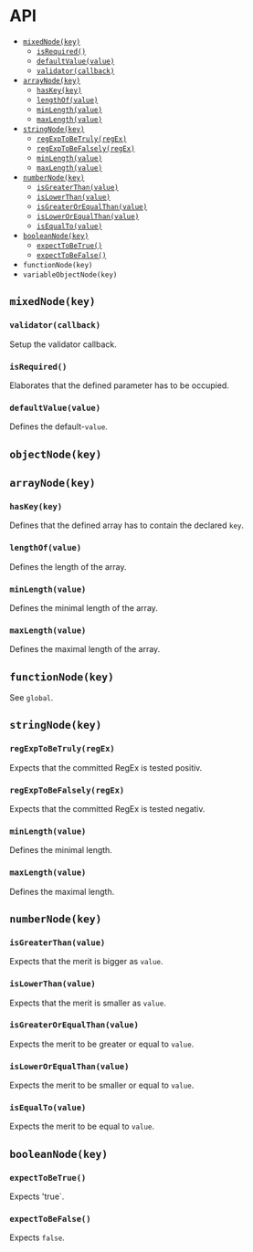 # API
* [`mixedNode(key)`](#mixednodekey)
  * [`isRequired()`](#isrequired)
  * [`defaultValue(value)`](#defaultvaluevalue)
  * [`validator(callback)`](#validatorcallback)
* [`arrayNode(key)`](#arraynodekey)
  * [`hasKey(key)`](#haskeykey)
  * [`lengthOf(value)`](#lengthofvalue)
  * [`minLength(value)`](#minlengthvalue)
  * [`maxLength(value)`](#maxlengthvalue)
* [`stringNode(key)`](#stringnodekey)
  * [`regExpToBeTruly(regEx)`](#regexptobetrulyregex)
  * [`regExpToBeFalsely(regEx)`](#regexptobefalselyregex)
  * [`minLength(value)`](#minlengthvalue-1)
  * [`maxLength(value)`](#maxlengthvalue-1)
* [`numberNode(key)`](#numbernodekey)
  * [`isGreaterThan(value)`](#isgreaterthanvalue)
  * [`isLowerThan(value)`](#islowerthanvalue)
  * [`isGreaterOrEqualThan(value)`](#isgreaterorequalthanvalue)
  * [`isLowerOrEqualThan(value)`](#islowerorequalthanvalue)
  * [`isEqualTo(value)`](#isequaltovalue)
* [`booleanNode(key)`](#booleannodekey)
  * [`expectToBeTrue()`](#expecttobetrue)
  * [`expectToBeFalse()`](#expecttobefalse)
* `functionNode(key)`
* `variableObjectNode(key)`

## `mixedNode(key)`
### `validator(callback)`
Setup the validator callback.

### `isRequired()`
Elaborates that the defined parameter has to be occupied.

### `defaultValue(value)`
Defines the default-`value`.

## `objectNode(key)`

## `arrayNode(key)`
### `hasKey(key)`
Defines that the defined array has to contain the declared `key`.

### `lengthOf(value)`
Defines the length of the array.

### `minLength(value)`
Defines the minimal length of the array.

### `maxLength(value)`
Defines the maximal length of the array.

## `functionNode(key)`
See `global`.

## `stringNode(key)`
### `regExpToBeTruly(regEx)`
Expects that the committed RegEx is tested positiv.

### `regExpToBeFalsely(regEx)`
Expects that the committed RegEx is tested negativ.

### `minLength(value)`
Defines the minimal length.

### `maxLength(value)`
Defines the maximal length.

## `numberNode(key)`
### `isGreaterThan(value)`
Expects that the merit is bigger as `value`.

### `isLowerThan(value)`
Expects that the merit is smaller as `value`.

### `isGreaterOrEqualThan(value)`
Expects the merit to be greater or equal to `value`.

### `isLowerOrEqualThan(value)`
Expects the merit to be smaller or equal to `value`.

### `isEqualTo(value)`
Expects the merit to be equal to `value`.

## `booleanNode(key)`
### `expectToBeTrue()`
Expects 'true`.

### `expectToBeFalse()`
Expects `false`.